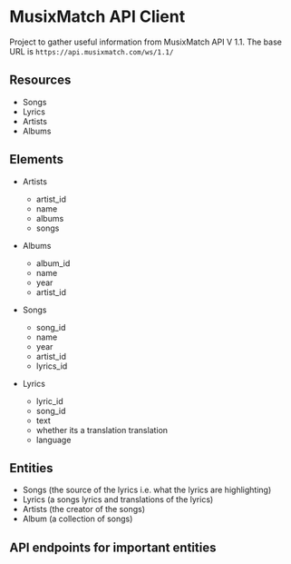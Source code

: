 # MusixMatch API Client

Project to gather useful information from MusixMatch API V 1.1. The base URL is `https://api.musixmatch.com/ws/1.1/`

## Resources

* Songs
* Lyrics
* Artists
* Albums

## Elements

* Artists
  - artist_id
  - name
  - albums
  - songs

* Albums
  - album_id
  - name
  - year
  - artist_id

* Songs
  - song_id
  - name
  - year
  - artist_id
  - lyrics_id

* Lyrics
  - lyric_id
  - song_id
  - text
  - whether its a translation translation
  - language

## Entities

* Songs (the source of the lyrics i.e. what the lyrics are highlighting)
* Lyrics (a songs lyrics and translations of the lyrics)
* Artists (the creator of the songs)
* Album (a collection of songs)

## API endpoints for important entities